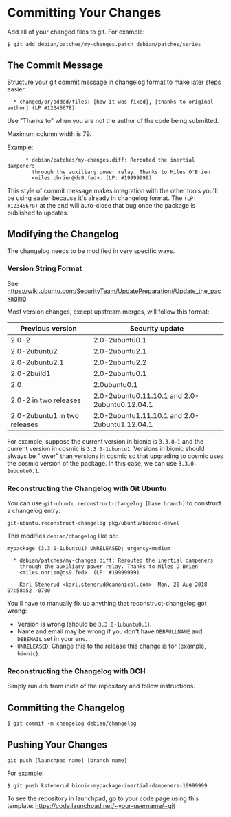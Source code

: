 Committing Your Changes
=======================

Add all of your changed files to git. For example:

    $ git add debian/patches/my-changes.patch debian/patches/series



The Commit Message
------------------

Structure your git commit message in changelog format to make later steps easier:

      * changed/or/added/files: [how it was fixed], [thanks to original author] (LP #12345678)

Use "Thanks to" when you are not the author of the code being submitted.

Maximum column width is 79.

Example:

``` 
      * debian/patches/my-changes.diff: Rerouted the inertial dampeners
        through the auxiliary power relay. Thanks to Miles O'Brien
        <miles.obrien@ds9.fed>. (LP: #19999999)
```

This style of commit message makes integration with the other tools you'll be using easier because it's already in changelog format. The `(LP: #12345678)` at the end will auto-close that bug once the package is published to updates.



Modifying the Changelog
-----------------------

The changelog needs to be modified in very specific ways.


### Version String Format

See https://wiki.ubuntu.com/SecurityTeam/UpdatePreparation#Update_the_packaging

Most version changes, except upstream merges, will follow this format:

| Previous version             | Security update                               |
| ---------------------------- | --------------------------------------------- |
| 2.0-2                        | 2.0-2ubuntu0.1                                |
| 2.0-2ubuntu2                 | 2.0-2ubuntu2.1                                |
| 2.0-2ubuntu2.1               | 2.0-2ubuntu2.2                                |
| 2.0-2build1                  | 2.0-2ubuntu0.1                                |
| 2.0                          | 2.0ubuntu0.1                                  |
| 2.0-2 in two releases        | 2.0-2ubuntu0.11.10.1 and 2.0-2ubuntu0.12.04.1 |
| 2.0-2ubuntu1 in two releases | 2.0-2ubuntu1.11.10.1 and 2.0-2ubuntu1.12.04.1 |

For example, suppose the current version in bionic is `3.3.0-1` and the current version in cosmic is `3.3.0-1ubuntu1`. Versions in bionic should always be "lower" than versions in cosmic so that upgrading to cosmic uses the cosmic version of the package. In this case, we can use `3.3.0-1ubuntu0.1`.


### Reconstructing the Changelog with Git Ubuntu

You can use `git-ubuntu.reconstruct-changelog [base branch]` to construct a changelog entry:

    git-ubuntu.reconstruct-changelog pkg/ubuntu/bionic-devel

This modifies `debian/changelog` like so:

    mypackage (3.3.0-1ubuntu1) UNRELEASED; urgency=medium
    
      * debian/patches/my-changes.diff: Rerouted the inertial dampeners
        through the auxiliary power relay. Thanks to Miles O'Brien
        <miles.obrien@ds9.fed>. (LP: #19999999)
    
     -- Karl Stenerud <karl.stenerud@canonical.com>  Mon, 20 Aug 2018 07:58:52 -0700
    
You'll have to manually fix up anything that reconstruct-changelog got wrong:

 * Version is wrong (should be `3.3.0-1ubuntu0.1`).
 * Name and email may be wrong if you don't have `DEBFULLNAME` and `DEBEMAIL` set in your env.
 * `UNRELEASED`: Change this to the release this change is for (example, `bionic`).


### Reconstructing the Changelog with DCH

Simply run `dch` from inide of the repository and follow instructions.



Committing the Changelog
------------------------

    $ git commit -m changelog debian/changelog



Pushing Your Changes
--------------------

    git push [launchpad name] [branch name]

For example:

    $ git push kstenerud bionic-mypackage-inertial-dampeners-19999999

To see the repository in launchpad, go to your code page using this template: https://code.launchpad.net/~your-username/+git
